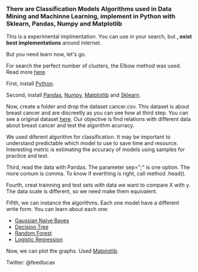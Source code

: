 <h3>There are Classification Models Algorithms used in Data Mining and Machinne Learning, implement in Python with Sklearn, Pandas, Numpy and Matplotlib</h3>

This is a experimental implmentation. You can use in your search, but <strong>, exist best implementations</strong> around internet.

But you need learn now, let's go.

For search the perfect number of clusters, the Elbow method was used. Read more <a href="https://www.datanovia.com/en/lessons/determining-the-optimal-number-of-clusters-3-must-know-methods/">here</a>.

First, install <a href="https://www.python.org/downloads/">Python</a>.

Second, install <a href="https://pandas.pydata.org/">Pandas</a>, <a href="https://numpy.org/">Numpy</a>, <a href="https://matplotlib.org/">Matplotlib</a> and <a href="http://scikit-learn.org/stable/install.html">Sklearn</a>.

Now, create a folder and drop the dataset cancer.csv. This dataset is about breast cancer and are discreetly as you can see how at third step. You can see a original dataset <a href="https://archive.ics.uci.edu/ml/machine-learning-databases/breast-cancer/">here</a>. Our objective is find relations with different data about breast cancer and test the algorithm acurracy.

We used diferent algorithm for classification. It may be important to understand predictable which model to use to save time and resource. Interesting metric is estimating the accuracy of models using samples for practice and test.

Third, read the data with Pandas. The parameter sep=";" is one option. The more comum is comma. To know if everthing is right, call method .head().

Fourth, creat trainning and test sets with data we want to compare X with y. The data scale is different, so we need make them equivalent.

Fifith, we can instance the algorithms. Each one model have a different write form. You can learn about each one:

- <a href="http://scikit-learn.org/stable/modules/generated/sklearn.naive_bayes.GaussianNB.html">Gaussian Naive Bayes</a>
- <a href="http://scikit-learn.org/stable/modules/tree.html">Decision Tree</a>
- <a href="https://scikit-learn.org/stable/modules/generated/sklearn.ensemble.RandomForestClassifier.html">Random Forest</a>
- <a href="http://scikit-learn.org/stable/modules/generated/sklearn.linear_model.LogisticRegression.html">Logistic Regression</a>

Now, we can plot the graphs. Used <a href="https://matplotlib.org/3.1.0/tutorials/introductory/pyplot.html">Matplotlib</a>.

Twitter: @feedlucas


